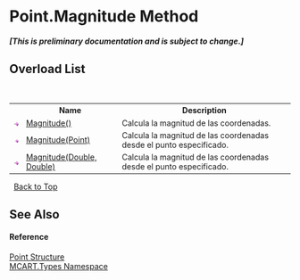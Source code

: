 # Point.Magnitude Method 
 _**\[This is preliminary documentation and is subject to change.\]**_


## Overload List
&nbsp;<table><tr><th></th><th>Name</th><th>Description</th></tr><tr><td>![Public method](media/pubmethod.gif "Public method")</td><td><a href="e3253d56-eb43-3582-5537-7602bb6f0b66">Magnitude()</a></td><td>
Calcula la magnitud de las coordenadas.</td></tr><tr><td>![Public method](media/pubmethod.gif "Public method")</td><td><a href="a5a44da0-6011-9117-9b17-416438e69b3e">Magnitude(Point)</a></td><td>
Calcula la magnitud de las coordenadas desde el punto especificado.</td></tr><tr><td>![Public method](media/pubmethod.gif "Public method")</td><td><a href="4a40ca07-2682-842f-e726-7b0fca519951">Magnitude(Double, Double)</a></td><td>
Calcula la magnitud de las coordenadas desde el punto especificado.</td></tr></table>&nbsp;
<a href="#point.magnitude-method">Back to Top</a>

## See Also


#### Reference
<a href="96c52a46-15c7-62ef-5b7a-5371b8695e0d">Point Structure</a><br /><a href="c5168ca1-3831-8d0b-91b8-6ec8e54f9c51">MCART.Types Namespace</a><br />